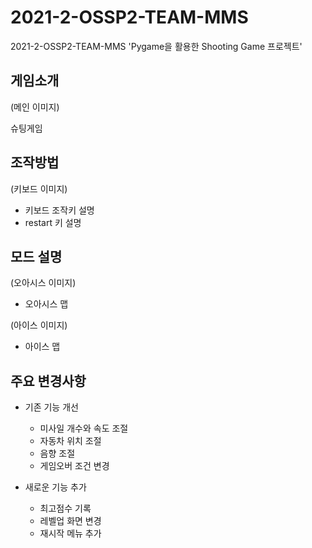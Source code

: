 # 2021-2-OSSP2-TEAM-MMS
2021-2-OSSP2-TEAM-MMS 'Pygame을 활용한 Shooting Game 프로젝트'

## 게임소개
(메인 이미지)

슈팅게임

## 조작방법
(키보드 이미지) 
* 키보드 조작키 설명
* restart 키 설명

## 모드 설명
(오아시스 이미지)
* 오아시스 맵

(아이스 이미지)
* 아이스 맵

## 주요 변경사항
* 기존 기능 개선
  * 미사일 개수와 속도 조절
  * 자동차 위치 조절
  * 음향 조절
  * 게임오버 조건 변경

* 새로운 기능 추가
  * 최고점수 기록
  * 레벨업 화면 변경
  * 재시작 메뉴 추가 
